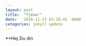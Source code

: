 ```yaml
---
layout: post
title:  "Tjena!"
date:   2018-11-13 03:16:42 -0600
categories: jekyll update
---
```

**Hej
Du din
